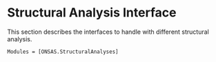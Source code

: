 # Structural Analysis Interface

This section describes the interfaces to handle with different structural analysis. 

```@autodocs
Modules = [ONSAS.StructuralAnalyses]
```